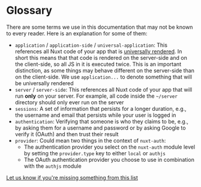 # Glossary

There are some terms we use in this documentation that may not be known to every reader. Here is an explanation for some of them:
- `application` / `application-side` / `universal-application`: This references all Nuxt code of your app that is [universally rendered](https://nuxt.com/docs/guide/concepts/rendering#universal-rendering). In short this means that that code is rendered on the server-side and on the client-side, so all JS in it is executed twice. This is an important distinction, as some things may behave different on the server-side than on the client-side. We use `application...` to denote something that will be universally rendered
- `server` / `server-side`: This references all Nuxt code of your app that will run **only** on your server. For example, all code inside the `~/server` directory should only ever run on the server
- `sessions`: A set of information that persists for a longer duration, e.g., the username and email that persists while your user is logged in
- `authentication`: Verifying that someone is who they claims to be, e.g., by asking them for a username and password or by asking Google to verify it (OAuth) and then trust their result
- `provider`: Could mean two things in the context of `nuxt-auth`:
    - The authentication provider you select on the `nuxt-auth` module level by setting the `provider.type` key to either `local` or `authjs`
    - The OAuth authentication provider you choose to use in combination with the `authjs` module

[Let us know if you're missing something from this list](https://github.com/sidebase/nuxt-auth/next/issues/new/choose)
